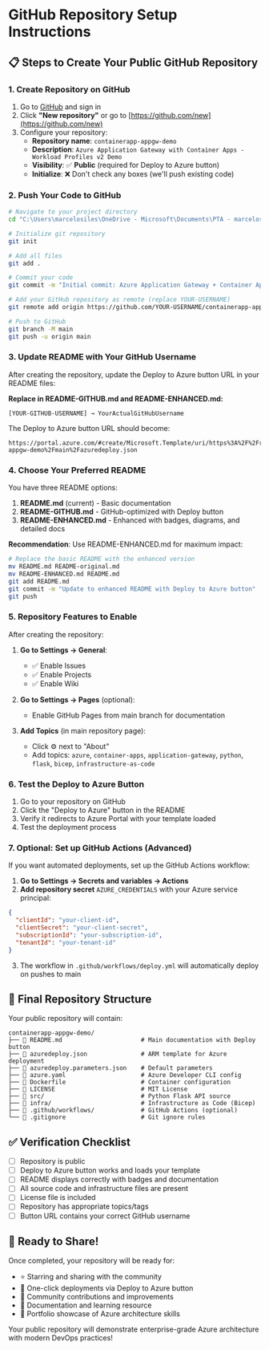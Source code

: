 # GitHub Repository Setup Instructions

## 📋 Steps to Create Your Public GitHub Repository

### 1. Create Repository on GitHub
1. Go to [GitHub](https://github.com) and sign in
2. Click **"New repository"** or go to [https://github.com/new](https://github.com/new)
3. Configure your repository:
   - **Repository name**: `containerapp-appgw-demo`
   - **Description**: `Azure Application Gateway with Container Apps - Workload Profiles v2 Demo`
   - **Visibility**: ✅ **Public** (required for Deploy to Azure button)
   - **Initialize**: ❌ Don't check any boxes (we'll push existing code)

### 2. Push Your Code to GitHub

```bash
# Navigate to your project directory
cd "C:\Users\marcelosiles\OneDrive - Microsoft\Documents\PTA - marcelosiles\Labs\ContainerAppWithAppGW"

# Initialize git repository
git init

# Add all files
git add .

# Commit your code
git commit -m "Initial commit: Azure Application Gateway + Container Apps demo"

# Add your GitHub repository as remote (replace YOUR-USERNAME)
git remote add origin https://github.com/YOUR-USERNAME/containerapp-appgw-demo.git

# Push to GitHub
git branch -M main
git push -u origin main
```

### 3. Update README with Your GitHub Username

After creating the repository, update the Deploy to Azure button URL in your README files:

**Replace in README-GITHUB.md and README-ENHANCED.md:**
```
[YOUR-GITHUB-USERNAME] → YourActualGitHubUsername
```

The Deploy to Azure button URL should become:
```
https://portal.azure.com/#create/Microsoft.Template/uri/https%3A%2F%2Fraw.githubusercontent.com%2FYourActualGitHubUsername%2Fcontainerapp-appgw-demo%2Fmain%2Fazuredeploy.json
```

### 4. Choose Your Preferred README

You have three README options:

1. **README.md** (current) - Basic documentation
2. **README-GITHUB.md** - GitHub-optimized with Deploy button
3. **README-ENHANCED.md** - Enhanced with badges, diagrams, and detailed docs

**Recommendation**: Use README-ENHANCED.md for maximum impact:

```bash
# Replace the basic README with the enhanced version
mv README.md README-original.md
mv README-ENHANCED.md README.md
git add README.md
git commit -m "Update to enhanced README with Deploy to Azure button"
git push
```

### 5. Repository Features to Enable

After creating the repository:

1. **Go to Settings → General**:
   - ✅ Enable Issues
   - ✅ Enable Projects  
   - ✅ Enable Wiki

2. **Go to Settings → Pages** (optional):
   - Enable GitHub Pages from main branch for documentation

3. **Add Topics** (in main repository page):
   - Click ⚙️ next to "About"
   - Add topics: `azure`, `container-apps`, `application-gateway`, `python`, `flask`, `bicep`, `infrastructure-as-code`

### 6. Test the Deploy to Azure Button

1. Go to your repository on GitHub
2. Click the "Deploy to Azure" button in the README
3. Verify it redirects to Azure Portal with your template loaded
4. Test the deployment process

### 7. Optional: Set up GitHub Actions (Advanced)

If you want automated deployments, set up the GitHub Actions workflow:

1. **Go to Settings → Secrets and variables → Actions**
2. **Add repository secret** `AZURE_CREDENTIALS` with your Azure service principal:

```json
{
  "clientId": "your-client-id",
  "clientSecret": "your-client-secret", 
  "subscriptionId": "your-subscription-id",
  "tenantId": "your-tenant-id"
}
```

3. The workflow in `.github/workflows/deploy.yml` will automatically deploy on pushes to main

## 🎯 Final Repository Structure

Your public repository will contain:
```
containerapp-appgw-demo/
├── 📄 README.md                      # Main documentation with Deploy button
├── 📄 azuredeploy.json               # ARM template for Azure deployment  
├── 📄 azuredeploy.parameters.json    # Default parameters
├── 📄 azure.yaml                     # Azure Developer CLI config
├── 📄 Dockerfile                     # Container configuration
├── 📄 LICENSE                        # MIT License
├── 📁 src/                           # Python Flask API source
├── 📁 infra/                         # Infrastructure as Code (Bicep)
├── 📁 .github/workflows/             # GitHub Actions (optional)
└── 📄 .gitignore                     # Git ignore rules
```

## ✅ Verification Checklist

- [ ] Repository is public
- [ ] Deploy to Azure button works and loads your template
- [ ] README displays correctly with badges and documentation  
- [ ] All source code and infrastructure files are present
- [ ] License file is included
- [ ] Repository has appropriate topics/tags
- [ ] Button URL contains your correct GitHub username

## 🎉 Ready to Share!

Once completed, your repository will be ready for:
- ⭐ Starring and sharing with the community
- 🚀 One-click deployments via Deploy to Azure button  
- 🔄 Community contributions and improvements
- 📖 Documentation and learning resource
- 💼 Portfolio showcase of Azure architecture skills

Your public repository will demonstrate enterprise-grade Azure architecture with modern DevOps practices!
